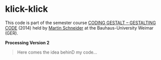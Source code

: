 klick-klick
===========

This code is part of the semester course [CODING GESTALT – GESTALTING CODE](https://github.com/bitcraftlab/Coding-Gestalt) (2014) held by [Martin Schneider](https://github.com/bitcraftlab) at the Bauhaus-University Weimar (GER).

**Processing Version 2**

> Here comes the idea behinD my code…
